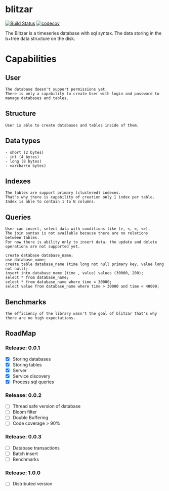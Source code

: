 # blitzar
[![Build Status](https://travis-ci.org/toxa108/blitzar.svg?branch=master)](https://travis-ci.org/toxa108/blitzar)
[![codecov](https://codecov.io/gh/toxa108/blitzar/branch/master/graph/badge.svg)](https://codecov.io/gh/toxa108/blitzar)

The Blitzar is a timeseries database with sql syntax. 
The data storing in the b+tree data structure on the disk. 

Capabilities
======

User
------
```
The database doesn't support permissions yet.
There is only a capability to create User with login and password to manage databases and tables. 
```

Structure
------
```
User is able to create databases and tables inside of them.
```

Data types
------
```
- short (2 bytes)
- int (4 bytes)
- long (8 bytes)
- varchar(n bytes)
```

Indexes
------
```
The tables are support primary (clustered) indexes. 
That's why there is capability of creation only 1 index per table. Index is able to contain 1 to N columns. 
```

Queries
------
```
User can insert, select data with conditions like (>, <, =, <>). 
The join syntax is not available because there are no relations between tables. 
For now there is ability only to insert data, the update and delete operations are not supported yet.

create database database_name;
use database_name;
create table database_name (time long not null primary key, value long not null);
insert into database_name (time , value) values (30000, 200);
select * from database_name;
select * from database_name where time = 30000;
select value from database_name where time > 30000 and time < 40000;
```

Benchmarks
------
```
The efficiency of the library wasn't the goal of blitzar that's why there are no high expectations.
``` 

## RoadMap

### Release: 0.0.1
- [x]  Storing databases
- [x]  Storing tables
- [x]  Server
- [x]  Service discovery
- [x]  Process sql queries

### Release: 0.0.2

- [ ]  Thread safe version of database
- [ ]  Bloom filter
- [ ]  Double Buffering
- [ ]  Code coverage > 90% 

### Release: 0.0.3

- [ ]  Database transactions
- [ ]  Batch insert
- [ ]  Benchmarks

### Release: 1.0.0

- [ ]  Distributed version

